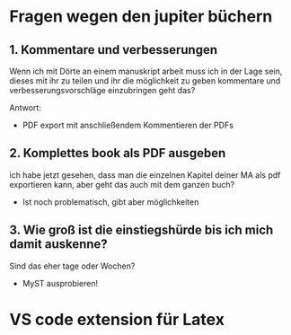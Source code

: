 # Fragen wegen den jupiter büchern

## 1. Kommentare und verbesserungen

Wenn ich mit Dörte an einem manuskript arbeit muss ich in der Lage sein, dieses mit ihr zu teilen und ihr die möglichkeit zu geben kommentare und verbesserungsvorschläge einzubringen geht das?

Antwort:

- PDF export mit anschließendem Kommentieren der PDFs

## 2. Komplettes book als PDF ausgeben

ich habe jetzt gesehen, dass man die einzelnen Kapitel deiner MA als pdf exportieren kann, aber geht das auch mit dem ganzen buch?

- Ist noch problematisch, gibt aber möglichkeiten

## 3. Wie groß ist die einstiegshürde bis ich mich damit auskenne?

Sind das eher tage oder Wochen?

- MyST ausprobieren!

# VS code extension für Latex

